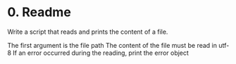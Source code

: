 # 0. Readme
Write a script that reads and prints the content of a file.

The first argument is the file path
The content of the file must be read in utf-8
If an error occurred during the reading, print the error object